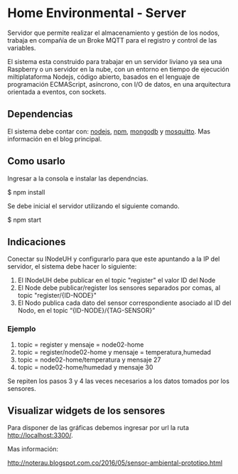 # Home Environmental - Server

Servidor que permite realizar el almacenamiento y gestión de los nodos, trabaja en compañía de un Broke MQTT para el registro y control de las variables. 

El sistema esta construido para trabajar en un servidor liviano ya sea una Raspberry o un servidor en la nube, con un entorno en tiempo de ejecución miltiplataforma Nodejs, código abierto, basados en el lenguaje de programación ECMAScript, asíncrono, con I/O de datos, en una arquitectura orientada a eventos, con sockets. 

## Dependencias 

El sistema debe contar con: [nodejs](https://nodejs.org/es/), [npm](https://www.npmjs.com/), [mongodb](https://www.mongodb.com/es) y [mosquitto](https://mosquitto.org/). Mas información en el blog principal.  

## Como usarlo

Ingresar a la consola e instalar las dependncias.

$ npm install

Se debe inicial el servidor utilizando el siguiente comando.

$ npm start


## Indicaciones 

Conectar su INodeUH y configurarlo para que este apuntando a la IP del servidor, el sistema debe hacer lo siguiente:

1. El INodeUH debe publicar en el topic "register" el valor ID del Node
2. El Node debe publicar/register los sensores separados por comas, al topic "register/{ID-NODE}"
3. El Nodo publica cada dato del sensor correspondiente asociado al ID del Nodo, en el topic “{ID-NODE}/{TAG-SENSOR}”

### Ejemplo

1. topic = register y mensaje = node02-home
2. topic = register/node02-home y mensaje = temperatura,humedad
3. topic = node02-home/temperatura y mensaje 27
4. topic = node02-home/humedad y mensaje 30

Se repiten los pasos 3 y 4 las veces necesarios a los datos tomados por los sensores.

## Visualizar widgets de los sensores

Para disponer de las gráficas debemos ingresar por url la ruta [http://localhost:3300/](http://localhost:3300/).

Mas información:

http://noterau.blogspot.com.co/2016/05/sensor-ambiental-prototipo.html

